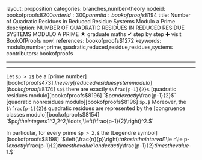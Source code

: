 layout: proposition
categories: branches,number-theory
nodeid: bookofproofs$8200
orderid: 300
parentid: bookofproofs$8194
title: Number of Quadratic Residues in Reduced Residue Systems Modulo a Prime
description: NUMBER OF QUADRATIC RESIDUES IN REDUCED RESIDUE SYSTEMS MODULO A PRIME &#9733; graduate maths &#10004; step by step &#10010; visit BookOfProofs now!
references: bookofproofs$1272
keywords: modulo,number,prime,quadratic,reduced,residue,residues,systems
contributors: bookofproofs

---


---

Let `$p > 2$` be a [prime number][bookofproofs$473]. In every [reduced residue system modulo][bookofproofs$8174] `$p$` there are exactly `$\frac{p-1}{2}$` [quadratic residues modulo][bookofproofs$8196] `$p$` and exactly `$\frac{p-1}{2}$` [quadratic nonresidues modulo][bookofproofs$8196] `$p.$` Moreover, the `$\frac{p-1}{2}$` quadratic residues are represented by the [congruence classes modulo][bookofproofs$8154] `$p$` of the integers `$1^2,2^2,\ldots,\left(\frac{p-1}{2}\right)^2.$`

In particular, for every prime `$p > 2,$` the [Legendre symbol][bookofproofs$8198] `$\left(\frac{n}{p}\right)$` takes in the interval `$1\le n\le p-1$` exactly `$\frac{p-1}{2}$` times the value `$1$` and exactly `$\frac{p-1}{2}$` times the value `$-1.$`
